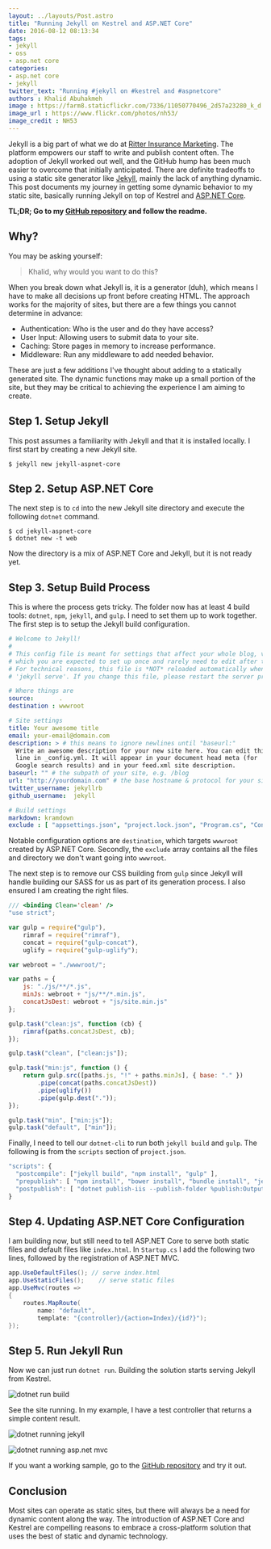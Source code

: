 ```yaml
---
layout: ../layouts/Post.astro
title: "Running Jekyll on Kestrel and ASP.NET Core"
date: 2016-08-12 08:13:34
tags: 
- jekyll
- oss
- asp.net core
categories:
- asp.net core
- jekyll
twitter_text: "Running #jekyll on #kestrel and #aspnetcore"
authors : Khalid Abuhakmeh
image : https://farm8.staticflickr.com/7336/11050770496_2d57a23280_k_d.jpg
image_url : https://www.flickr.com/photos/nh53/
image_credit : NH53
---
```


Jekyll is a big part of what we do at [Ritter Insurance Marketing](https://ritterim.com). The platform empowers our staff to write and publish content often. The adoption of Jekyll worked out well, and the GitHub hump has been much easier to overcome that initially anticipated. There are definite tradeoffs to using a static site generator like [Jekyll](https://jekyllrb.com), mainly the lack of anything dynamic. This post documents my journey in getting some dynamic behavior to my static site, basically running Jekyll on top of Kestrel and [ASP.NET Core](https://dot.net).

**TL;DR; Go to my [GitHub repository](https://github.com/khalidabuhakmeh/jekyll-aspnet-core) and follow the readme.**

## Why?

You may be asking yourself:

> Khalid, why would you want to do this?

When you break down what Jekyll is, it is a generator (duh), which means I have to make all decisions up front before creating HTML. The approach works for the majority of sites, but there are a few things you cannot determine in advance:

- Authentication: Who is the user and do they have access?
- User Input: Allowing users to submit data to your site.
- Caching: Store pages in memory to increase performance.
- Middleware: Run any middleware to add needed behavior.

These are just a few additions I've thought about adding to a statically generated site. The dynamic functions may make up a small portion of the site, but they may be critical to achieving the experience I am aiming to create.

## Step 1. Setup Jekyll

This post assumes a familiarity with Jekyll and that it is installed locally. I first start by creating a new Jekyll site.

```
$ jekyll new jekyll-aspnet-core
```

## Step 2. Setup ASP.NET Core

The next step is to `cd` into the new Jekyll site directory and execute the following `dotnet` command.

```
$ cd jekyll-aspnet-core
$ dotnet new -t web
```

Now the directory is a mix of ASP.NET Core and Jekyll, but it is not ready yet.

## Step 3. Setup Build Process

This is where the process gets tricky. The folder now has at least 4 build tools: `dotnet`, `npm`, `jekyll`, and `gulp`. I need to set them up to work together. The first step is to setup the Jekyll build configuration.

```yaml
# Welcome to Jekyll!
#
# This config file is meant for settings that affect your whole blog, values
# which you are expected to set up once and rarely need to edit after that.
# For technical reasons, this file is *NOT* reloaded automatically when you use
# 'jekyll serve'. If you change this file, please restart the server process.

# Where things are
source:       .
destination : wwwroot

# Site settings
title: Your awesome title
email: your-email@domain.com
description: > # this means to ignore newlines until "baseurl:"
  Write an awesome description for your new site here. You can edit this
  line in _config.yml. It will appear in your document head meta (for
  Google search results) and in your feed.xml site description.
baseurl: "" # the subpath of your site, e.g. /blog
url: "http://yourdomain.com" # the base hostname & protocol for your site
twitter_username: jekyllrb
github_username:  jekyll

# Build settings
markdown: kramdown
exclude : [ "appsettings.json", "project.lock.json", "Program.cs", "Controllers", "node_modules", "package.json", "Startup.cs", "web.config", "project.json", "gulpfile.js", "GEMFILE", "bower.json", ".gitignore", ".bowerrc", "Gemfile.lock" ]
```

Notable configuration options are `destination`, which targets `wwwroot` created by ASP.NET Core. Secondly, the `exclude` array contains all the files and directory we don't want going into `wwwroot`.

The next step is to remove our CSS building from `gulp` since Jekyll will handle building our SASS for us as part of its generation process. I also ensured I am creating the right files.

```js
/// <binding Clean='clean' />
"use strict";

var gulp = require("gulp"),
    rimraf = require("rimraf"),
    concat = require("gulp-concat"),    
    uglify = require("gulp-uglify");

var webroot = "./wwwroot/";

var paths = {
    js: "./js/**/*.js",
    minJs: webroot + "js/**/*.min.js",    
    concatJsDest: webroot + "js/site.min.js"
};

gulp.task("clean:js", function (cb) {
    rimraf(paths.concatJsDest, cb);
});

gulp.task("clean", ["clean:js"]);

gulp.task("min:js", function () {
    return gulp.src([paths.js, "!" + paths.minJs], { base: "." })
        .pipe(concat(paths.concatJsDest))
        .pipe(uglify())
        .pipe(gulp.dest("."));
});

gulp.task("min", ["min:js"]);
gulp.task("default", ["min"]);
```

Finally, I need to tell our `dotnet-cli` to run both `jekyll build` and `gulp`. The following is from the `scripts` section of `project.json`.

```js
"scripts": {    
  "postcompile": ["jekyll build", "npm install", "gulp" ],
  "prepublish": [ "npm install", "bower install", "bundle install", "jekyll build", "gulp clean", "gulp min" ],
  "postpublish": [ "dotnet publish-iis --publish-folder %publish:OutputPath% --framework %publish:FullTargetFramework%" ]
}
```

## Step 4. Updating ASP.NET Core Configuration

I am building now, but still need to tell ASP.NET Core to serve both static files and default files like `index.html`.  In `Startup.cs` I add the following two lines, followed by the registration of ASP.NET MVC.

```csharp
app.UseDefaultFiles(); // serve index.html
app.UseStaticFiles();    // serve static files
app.UseMvc(routes =>
{
    routes.MapRoute(
        name: "default",
        template: "{controller}/{action=Index}/{id?}");
});
```

## Step 5. Run Jekyll Run

Now we can just run `dotnet run`. Building the solution starts serving Jekyll from Kestrel.

![dotnet run build](/images/jekyll-dotnet-run-build.png)

See the site running. In my example, I have a test controller that returns a simple content result.

![dotnet running jekyll](/images/jekyll-dotnet-running.png)

![dotnet running asp.net mvc](/images/jekyll-dotnet-running-mvc.png)

If you want a working sample, go to the [GitHub repository](https://github.com/khalidabuhakmeh/jekyll-aspnet-core) and try it out.

## Conclusion

Most sites can operate as static sites, but there will always be a need for dynamic content along the way. The introduction of ASP.NET Core and Kestrel are compelling reasons to embrace a cross-platform solution that uses the best of static and dynamic technology.